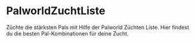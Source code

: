 # PalworldZuchtListe
Züchte die stärksten Pals mit Hilfe der Palworld Züchten Liste. Hier findest du die besten Pal-Kombinationen für deine Zucht.
